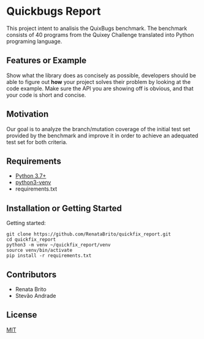 # Quickbugs Report

This project intent to analisis the QuixBugs benchmark. The benchmark consists of 40 programs from the Quixey Challenge translated into Python programing language.


## Features or Example

Show what the library does as concisely as possible, developers should be able to figure out **how** your project solves their problem by looking at the code example. Make sure the API you are showing off is obvious, and that your code is short and concise.

## Motivation

Our goal is to analyze the branch/mutation coverage of the initial test set provided by the benchmark and improve it in order to achieve an adequated test set for both criteria.

## Requirements

+ [Python 3.7+](https://www.python.org/)
+ [python3-venv](https://docs.python.org/3/library/venv.html)
+ requirements.txt

## Installation or Getting Started

Getting started:

	git clone https://github.com/RenataBrito/quickfix_report.git
    cd quickfix_report
    python3 -m venv ~/quickfix_report/venv
    source venv/bin/activate
    pip install -r requirements.txt


## Contributors

+ Renata Brito
+ Stevão Andrade

## License

[MIT](http://opensource.org/licenses/mit-license.php)
